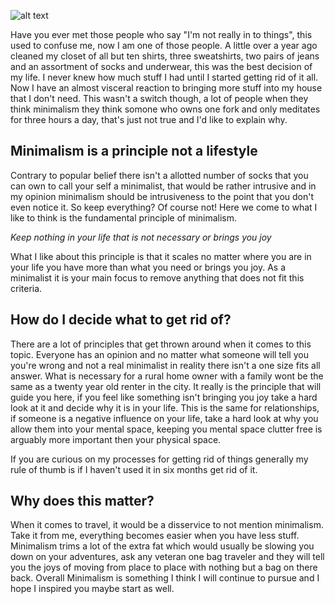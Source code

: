 ![alt text](https://images.pexels.com/photos/509922/pexels-photo-509922.jpeg?auto=compress&cs=tinysrgb&dpr=2&h=750&w=1260 "Logo Title Text 1")

Have you ever met those people who say "I'm not really in to things", this used to confuse me, now I am one of those people. A little over a year ago cleaned my closet of all but ten shirts, three sweatshirts, two pairs of jeans and an assortment of socks and underwear, this was the best decision of my life. I never knew how much stuff I had until I started getting rid of it all. Now I have an almost visceral reaction to bringing more stuff into my house that I don't need. This wasn't a switch though, a lot of people when they think minimalism they think somone who owns one fork and only meditates for three hours a day, that's just not true and I'd like to explain why.


## Minimalism is a principle not a lifestyle

Contrary to popular belief there isn't a allotted number of socks that you can own to call your self a minimalist, that would be rather intrusive and in my opinion minimalism should be intrusiveness to the point that you don't even notice it. So keep everything? Of course not! Here we come to what I like to think is the fundamental principle of minimalism. 


*Keep nothing in your life that is not necessary or brings you joy*


What I like about this principle is that it scales no matter where you are in your life you have more than what you need or brings you joy. As a minimalist it is your main focus to remove anything that does not fit this criteria. 

## How do I decide what to get rid of?

There are a lot of principles that get thrown around when it comes to this topic. Everyone has an opinion and no matter what someone will tell you you're wrong and not a real minimalist in reality there isn't a one size fits all answer. What is necessary for a rural home owner with a family wont be the same as a twenty year old renter in the city. It really is the principle that will guide you here, if you feel like something isn't bringing you joy take a hard look at it and decide why it is in your life. This is the same for relationships, if someone is a negative influence on your life, take a hard look at why you allow them into your mental space, keeping you mental space clutter free is arguably more important then your physical space. 


If you are curious on my processes for getting rid of things generally my rule of thumb is if I haven't used it in six months get rid of it.  


## Why does this matter?

When it comes to travel, it would be a disservice to not mention minimalism. Take it from me, everything becomes easier when you have less stuff. Minimalism trims a lot of the extra fat which would usually be slowing you down on your adventures, ask any veteran one bag traveler and they will tell you the joys of moving from place to place with nothing but a bag on there back. Overall Minimalism is something I think I will continue to pursue and I hope I inspired you maybe start as well.